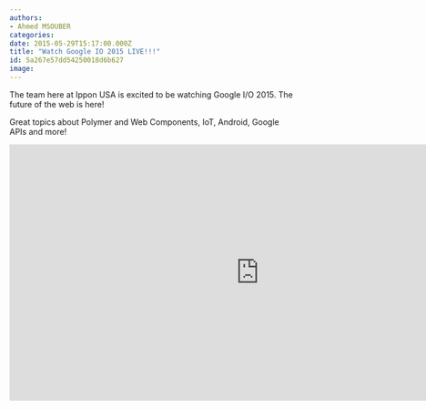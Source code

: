 ```yaml
---
authors:
- Ahmed MSOUBER
categories:
date: 2015-05-29T15:17:00.000Z
title: "Watch Google IO 2015 LIVE!!!"
id: 5a267e57dd54250018d6b627
image: 
---
```


The team here at Ippon USA is excited to be watching Google I/O 2015. The future of the web is here!

Great topics about Polymer and Web Components, IoT, Android, Google APIs and more!

<iframe allowfullscreen="" frameborder="0" src="https://events.google.com/io2015/embed" style="width:875px;height:450px"></iframe>
